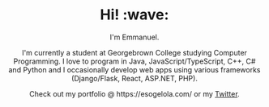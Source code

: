 <h1 align='center'> Hi! :wave:</h1>
<p align='center'>
I'm Emmanuel.
</p>

 <p align='center'>I'm currently a student at Georgebrown College studying Computer Programming.
 I love to program in Java, JavaScript/TypeScript, C++, C# and Python and I occasionally develop web apps using various frameworks (Django/Flask, React, ASP.NET, PHP).
  <p>
 
<p align='center'> Check out my portfolio @ https://esogelola.com/ or my <a href="https://twitter.com/esogelola">Twitter</a>.</p>

